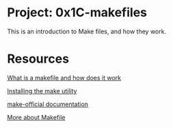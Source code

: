 # Project: 0x1C-makefiles

This is an introduction to Make files, and how they work.


# Resources

[What is a makefile and how does it work](https://opensource.com/article/18/8/what-how-makefile)

[Installing the make utility](https://www.geeksforgeeks.org/how-to-install-make-on-ubuntu/)

[make-official documentation](https://www.gnu.org/software/make/manual/html_node/)

[More about Makefile](https://www.google.com/search?q=makefile)
